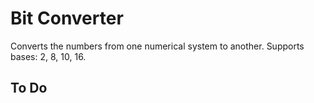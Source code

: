 # Bit Converter

Converts the numbers from one numerical system to another. Supports bases: 2, 8, 10, 16.

## To Do
